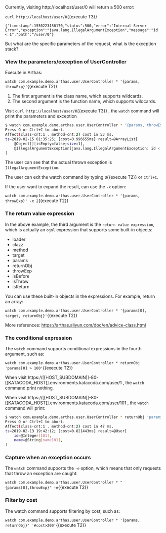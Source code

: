 

Currently, visiting http://localhost/user/0 will return a 500 error:

`curl http://localhost/user/0`{{execute T3}}

```
{"timestamp":1550223186170,"status":500,"error":"Internal Server Error","exception":"java.lang.IllegalArgumentException","message":"id < 1","path":"/user/0"}
```

But what are the specific parameters of the request, what is the exception stack?

### View the parameters/exception of UserController

Execute in Arthas:

`watch com.example.demo.arthas.user.UserController * '{params, throwExp}'`{{execute T2}}


1. The first argument is the class name, which supports wildcards.
2. The second argument is the function name, which supports wildcards.

Visit `curl http://localhost/user/0`{{execute T3}} , the `watch` command will print the parameters and exception

```bash
$ watch com.example.demo.arthas.user.UserController * '{params, throwExp}'
Press Q or Ctrl+C to abort.
Affect(class-cnt:1 , method-cnt:2) cost in 53 ms.
ts=2019-02-15 01:35:25; [cost=0.996655ms] result=@ArrayList[
    @Object[][isEmpty=false;size=1],
    @IllegalArgumentException[java.lang.IllegalArgumentException: id < 1],
]
```


The user can see that the actual thrown exception is `IllegalArgumentException`.

The user can exit the watch command by typing `Q`{{execute T2}} or `Ctrl+C`.

If the user want to expand the result, can use the `-x` option:

`watch com.example.demo.arthas.user.UserController * '{params, throwExp}' -x 2`{{execute T2}}

### The return value expression

In the above example, the third argument is the `return value expression`, which is actually an `ognl` expression that supports some built-in objects:

* loader
* clazz
* method
* target
* params
* returnObj
* throwExp
* isBefore
* isThrow
* isReturn

You can use these built-in objects in the expressions. For example, return an array:

`watch com.example.demo.arthas.user.UserController * '{params[0], target, returnObj}'`{{execute T2}}


More references: https://arthas.aliyun.com/doc/en/advice-class.html


### The conditional expression

The `watch` command supports conditional expressions in the fourth argument, such as:

`watch com.example.demo.arthas.user.UserController * returnObj 'params[0] > 100'`{{execute T2}}

When visit https://[[HOST_SUBDOMAIN]]-80-[[KATACODA_HOST]].environments.katacoda.com/user/1 , the `watch` command print nothing.

When visit https://[[HOST_SUBDOMAIN]]-80-[[KATACODA_HOST]].environments.katacoda.com/user/101 , the `watch` command will print:

```bash
$ watch com.example.demo.arthas.user.UserController * returnObj 'params[0] > 100'
Press Q or Ctrl+C to abort.
Affect(class-cnt:1 , method-cnt:2) cost in 47 ms.
ts=2019-02-13 19:42:12; [cost=0.821443ms] result=@User[
    id=@Integer[101],
    name=@String[name101],
]
```

### Capture when an exception occurs

The `watch` command supports the `-e` option, which means that only requests that throw an exception are caught:

`watch com.example.demo.arthas.user.UserController * "{params[0],throwExp}" -e`{{execute T2}}


### Filter by cost

The watch command supports filtering by cost, such as:

`watch com.example.demo.arthas.user.UserController * '{params, returnObj}' '#cost>200'`{{execute T2}}